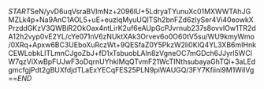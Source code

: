 $START$SeN/yvD6uqVsraBVImNz+2096lU+5LdryaTYunuXc01MXWWTAhJGMZLk4p+Na9AnC1AOL5+uE+euzlqMyuUQlTSh2bnFZd6zIySer4Vi40eowkXPrzddGKzV3QWBiR2OkOax4ntLirK2uf6eAUpGcPJvrnub237s8ovvIOw1TR2dA12h2vyp0vE2YL/cYe071nV6zNUktXAk3Orvev6o0O60tV5su/WU9kmyWmo/0XRq+Apxw6BC3UEboXuRczWt+9QESfaZ0Y5PkzW2li0KIQ4YL3XB6mIHnkCEWLobkLITLmnCJgoZbJ+fD1xTsbuobLAln8zVgneOC7mGDch6JJyrl5WClW7qzViXwBpFUJwF3oDqrnUYhklMqQTvmF21WcTINthsubayaGhTQi+3aLEdgmcfgjPdt2gBUXfdjdTLaExYECqFES25PLN9piWAUGQ/3FY7Kfiini9M1WiIVg==$END$